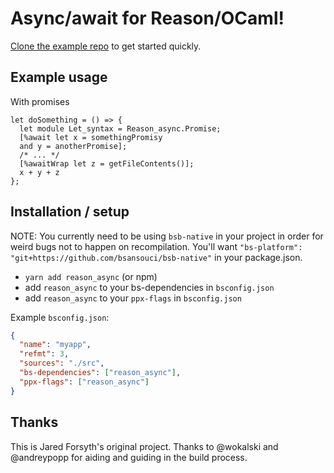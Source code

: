 # Async/await for Reason/OCaml!

[Clone the example repo](https://github.com/jaredly/reason_async_example) to get started quickly.

## Example usage

With promises

```
let doSomething = () => {
  let module Let_syntax = Reason_async.Promise;
  [%await let x = somethingPromisy
  and y = anotherPromise];
  /* ... */
  [%awaitWrap let z = getFileContents()];
  x + y + z
};
```

## Installation / setup

NOTE: You currently need to be using `bsb-native` in your project in order for weird bugs not to happen on recompilation. You'll want `"bs-platform": "git+https://github.com/bsansouci/bsb-native"` in your package.json.

* `yarn add reason_async` (or npm)
* add `reason_async` to your bs-dependencies in `bsconfig.json`
* add `reason_async` to your `ppx-flags` in `bsconfig.json`

Example `bsconfig.json`:

```json
{
  "name": "myapp",
  "refmt": 3,
  "sources": "./src",
  "bs-dependencies": ["reason_async"],
  "ppx-flags": ["reason_async"]
}
```

## Thanks

This is Jared Forsyth's original project.
Thanks to @wokalski and @andreypopp for aiding and guiding in the build process.
